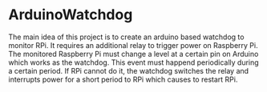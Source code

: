 # ArduinoWatchdog

 The main idea of this project is to create an arduino based watchdog to monitor RPi. It requires an additional relay to trigger power on Raspberry Pi. The monitored Raspberry Pi must change a level at a certain pin on Arduino which works as the watchdog. This event must happend periodically during a certain period. If RPi cannot do it, the watchdog switches the relay and interrupts power for a short period to RPi which causes to restart RPi.

